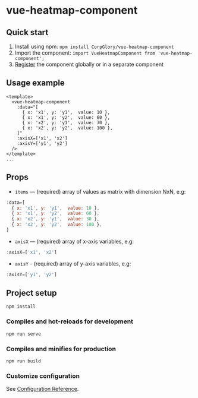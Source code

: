 # vue-heatmap-component

## Quick start

1. Install using npm: `npm install CorpGlory/vue-heatmap-component`
2. Import the component: `import VueHeatmapComponent from 'vue-heatmap-component';`
3. [Register](https://vuejs.org/v2/guide/components-registration.html) the component globally or in a separate component

## Usage example
```vue
<template>
  <vue-heatmap-component
    :data="[
      { x: 'x1', y: 'y1',  value: 10 }, 
      { x: 'x1', y: 'y2',  value: 60 },
      { x: 'x2', y: 'y1',  value: 30 },
      { x: 'x2', y: 'y2',  value: 100 },
    ]"
    :axisX=['x1', 'x2']
    :axisY=['y1', 'y2']
  />
</template>
...
```

## Props
- `items` — (required) array of values as matrix with dimension NxN, e.g:
```js
:data=[
  { x: 'x1', y: 'y1',  value: 10 }, 
  { x: 'x1', y: 'y2',  value: 60 },
  { x: 'x2', y: 'y1',  value: 30 },
  { x: 'x2', y: 'y2',  value: 100 },
]
```
- `axisX` — (required) array of x-axis variables, e.g:
```js
:axisX=['x1', 'x2']
```
- `axisY` - (required) array of y-axis variables, e.g:
```js
:axisY=['y1', 'y2']
```

## Project setup
```
npm install
```

### Compiles and hot-reloads for development
```
npm run serve
```

### Compiles and minifies for production
```
npm run build
```

### Customize configuration
See [Configuration Reference](https://cli.vuejs.org/config/).

